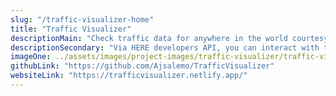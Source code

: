 ```yaml
---
slug: "/traffic-visualizer-home"
title: "Traffic Visualizer"
descriptionMain: "Check traffic data for anywhere in the world courtesy of HERE developers interactive traffic map and API."
descriptionSecondary: "Via HERE developers API, you can interact with the 3D traffic map for any searchable location in the world. This includes a Legend which shows the congestion for the current area - with an option to create a user account to save specific locations for later viewing."
imageOne: ../assets/images/project-images/traffic-visualizer/traffic-visualizer-home.jpeg
githubLink: "https://github.com/Ajsalemo/TrafficVisualizer"
websiteLink: "https://trafficvisualizer.netlify.app/"
---
```

